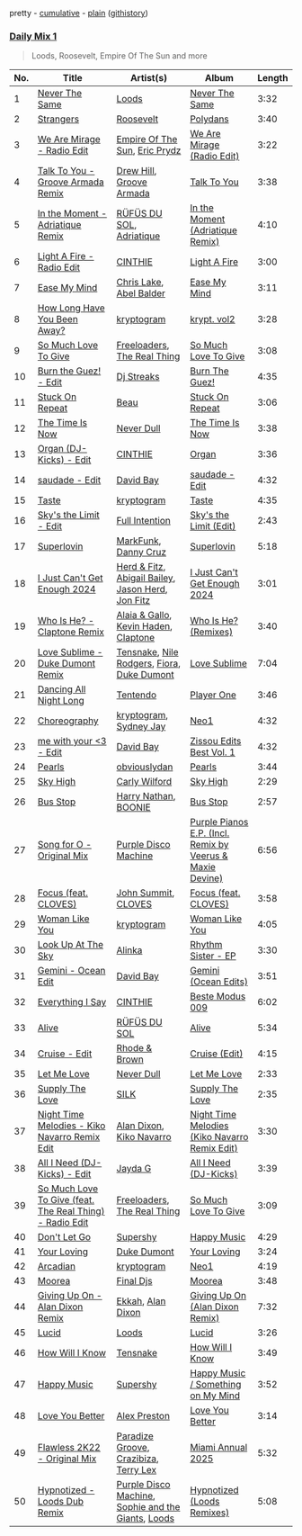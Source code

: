 pretty - [cumulative](/playlists/cumulative/Daily%20Mix%201.md) - [plain](/playlists/plain/37i9dQZF1E381TIGlTphwu) ([githistory](https://github.githistory.xyz/vitokorn/spotify-playlist-archive/blob/master/playlists/plain/37i9dQZF1E381TIGlTphwu))
### [Daily Mix 1](https://open.spotify.com/playlist/37i9dQZF1E381TIGlTphwu)

> Loods, Roosevelt, Empire Of The Sun and more

| No. | Title | Artist(s) | Album | Length |
|---|---|---|---|---|
| 1 | [Never The Same](https://open.spotify.com/track/52V5wpCwxwzWgNZczk0xRB) | [Loods](https://open.spotify.com/artist/1uF7AFfGahplhiaHEy9NNl) | [Never The Same](https://open.spotify.com/album/3YFUnFp5vvJDmGuepYiTgj) | 3:32 |
| 2 | [Strangers](https://open.spotify.com/track/5ieLgTo5CXbIgoO0X2KJHf) | [Roosevelt](https://open.spotify.com/artist/4AQrqVz6BYwy29iMxcGtx7) | [Polydans](https://open.spotify.com/album/1dhkdAipvJfbPh0B6pg2b0) | 3:40 |
| 3 | [We Are Mirage - Radio Edit](https://open.spotify.com/track/64guoV5V5VYkaSAA1vVua9) | [Empire Of The Sun](https://open.spotify.com/artist/67hb7towEyKvt5Z8Bx306c), [Eric Prydz](https://open.spotify.com/artist/5sm0jQ1mq0dusiLtDJ2b4R) | [We Are Mirage (Radio Edit)](https://open.spotify.com/album/3mSm2Ib3z7JaA7eTGARUd8) | 3:22 |
| 4 | [Talk To You - Groove Armada Remix](https://open.spotify.com/track/5enxu14vRez2MIwIsATWsk) | [Drew Hill](https://open.spotify.com/artist/1rV8CSndUWTaCCUgF7N1wq), [Groove Armada](https://open.spotify.com/artist/67tgMwUfnmqzYsNAtnP6YJ) | [Talk To You](https://open.spotify.com/album/58BcB1SpOT1NyPrEC9JuhH) | 3:38 |
| 5 | [In the Moment - Adriatique Remix](https://open.spotify.com/track/6YmTRcr74slEya3cvMsR6y) | [RÜFÜS DU SOL](https://open.spotify.com/artist/5Pb27ujIyYb33zBqVysBkj), [Adriatique](https://open.spotify.com/artist/02DWGcShQivFepRvGJ7xhB) | [In the Moment (Adriatique Remix)](https://open.spotify.com/album/4f7J80jlBhnA3TSWdjc5KF) | 4:10 |
| 6 | [Light A Fire - Radio Edit](https://open.spotify.com/track/4kWh7JxUrd2FGLbrnMuy8P) | [CINTHIE](https://open.spotify.com/artist/764H8zG8sTf5FPHWHW5bvh) | [Light A Fire](https://open.spotify.com/album/72oWWoZFQWj7gMMLjyIYdl) | 3:00 |
| 7 | [Ease My Mind](https://open.spotify.com/track/04gs2fDnnjT6995ruR1qbk) | [Chris Lake](https://open.spotify.com/artist/5Igpc9iLZ3YGtKeYfSrrOE), [Abel Balder](https://open.spotify.com/artist/0jqbEIAvdjUOi5Za48pzQG) | [Ease My Mind](https://open.spotify.com/album/5tNyT64HOXFDppBvxj1S6h) | 3:11 |
| 8 | [How Long Have You Been Away?](https://open.spotify.com/track/5H7NVUGfw8fstj1LWJ0wXo) | [kryptogram](https://open.spotify.com/artist/184mGxeseZkY2w05Nr4Tui) | [krypt. vol2](https://open.spotify.com/album/5vUygeQA7S7lsbwnTHpgwq) | 3:28 |
| 9 | [So Much Love To Give](https://open.spotify.com/track/6IjG95AMz8Yue7Ed0JVchz) | [Freeloaders](https://open.spotify.com/artist/0GQDJ9FW7FdvHT6EN6nE8P), [The Real Thing](https://open.spotify.com/artist/1NUD5By34MFynmuUynCfSj) | [So Much Love To Give](https://open.spotify.com/album/1DKMNRXXtca8rKIpPX5AUv) | 3:08 |
| 10 | [Burn the Guez! - Edit](https://open.spotify.com/track/466NOCpKev907jPlqaXdPe) | [Dj Streaks](https://open.spotify.com/artist/67YkGjtw8rmC6Ck0GmoxFA) | [Burn The Guez!](https://open.spotify.com/album/6PxvGptAPOvzLBKuHOYEKn) | 4:35 |
| 11 | [Stuck On Repeat](https://open.spotify.com/track/0Ib2lnmQqbAzuHNkGtYtNC) | [Beau](https://open.spotify.com/artist/3vwy5NQXFV797LDXh2NxEG) | [Stuck On Repeat](https://open.spotify.com/album/0zDkq6Hpkyd1j3a4pcXomo) | 3:06 |
| 12 | [The Time Is Now](https://open.spotify.com/track/6SGt8j4UPdPdUsrBoz6YlW) | [Never Dull](https://open.spotify.com/artist/2u3rmzZC0psTER2sDfUebm) | [The Time Is Now](https://open.spotify.com/album/5geDWlSOsDMpf6eTJFggE1) | 3:38 |
| 13 | [Organ (DJ-Kicks) - Edit](https://open.spotify.com/track/0NPDoArWeGDBcGzO5m7g4t) | [CINTHIE](https://open.spotify.com/artist/764H8zG8sTf5FPHWHW5bvh) | [Organ](https://open.spotify.com/album/3r9Q20TK6MIkM3CbsaFPIy) | 3:36 |
| 14 | [saudade - Edit](https://open.spotify.com/track/3ecmX9cdy5NKeoE4GwLoV3) | [David Bay](https://open.spotify.com/artist/5yHK7mClF5i8Jabk8IKISo) | [saudade - Edit](https://open.spotify.com/album/71QyRx58NvssqPyzBQq9B3) | 4:32 |
| 15 | [Taste](https://open.spotify.com/track/6rNZnoD0pCuGqHX3OhsAY3) | [kryptogram](https://open.spotify.com/artist/184mGxeseZkY2w05Nr4Tui) | [Taste](https://open.spotify.com/album/0VX5SMJ47Zpky2r2Qn89sr) | 4:35 |
| 16 | [Sky's the Limit - Edit](https://open.spotify.com/track/1CXE6v4j5TkObA01MtchbP) | [Full Intention](https://open.spotify.com/artist/1tayOcNuoYWnrXeuh1HhXB) | [Sky's the Limit (Edit)](https://open.spotify.com/album/5pQwvmqU1IU8VdvqBGuSl1) | 2:43 |
| 17 | [Superlovin](https://open.spotify.com/track/0Py07DccuzamD7G3bJqd99) | [MarkFunk](https://open.spotify.com/artist/5z8oTxvOAgcWkuuHJVNfXS), [Danny Cruz](https://open.spotify.com/artist/4BHDajMTeCvfxfoRBU8Qc3) | [Superlovin](https://open.spotify.com/album/1o8dY4rwPP7YtrGbWSj3fR) | 5:18 |
| 18 | [I Just Can't Get Enough 2024](https://open.spotify.com/track/4eBUV9gOciUkgbsJMUmZJQ) | [Herd & Fitz](https://open.spotify.com/artist/7L6QP4RbQLJplFQPAlOr5p), [Abigail Bailey](https://open.spotify.com/artist/0QUNf5BdFRIp6NSs2WbgxM), [Jason Herd](https://open.spotify.com/artist/6NoGVcOrK4W1Xuxcl8hrCQ), [Jon Fitz](https://open.spotify.com/artist/1BHeUQMLyL742WUMcYtFLL) | [I Just Can't Get Enough 2024](https://open.spotify.com/album/2E0zNAwVrLRqluN8sKkeX4) | 3:01 |
| 19 | [Who Is He? - Claptone Remix](https://open.spotify.com/track/6g53yVGhNqP13I3Rg6fifr) | [Alaia & Gallo](https://open.spotify.com/artist/0VN7mz2rIvpw0FOvZV6p25), [Kevin Haden](https://open.spotify.com/artist/5k8MFak0TtbPb5WQHIprYT), [Claptone](https://open.spotify.com/artist/4mncDFjVLUa3s025Tct3Ry) | [Who Is He? (Remixes)](https://open.spotify.com/album/6ce8K3eD9Q4ErcmCOc5Tzq) | 3:40 |
| 20 | [Love Sublime - Duke Dumont Remix](https://open.spotify.com/track/3FWFEECcUIBhJBjMWXmN3f) | [Tensnake](https://open.spotify.com/artist/75nC6MXUalYZSOd7OfNkwq), [Nile Rodgers](https://open.spotify.com/artist/3yDIp0kaq9EFKe07X1X2rz), [Fiora](https://open.spotify.com/artist/2r7POU2f5jV6x3k4vsNwrM), [Duke Dumont](https://open.spotify.com/artist/61lyPtntblHJvA7FMMhi7E) | [Love Sublime](https://open.spotify.com/album/4S62ZiPyYWKXMzxAjttfl5) | 7:04 |
| 21 | [Dancing All Night Long](https://open.spotify.com/track/6xE0okQPVPhIcYmGdTJAyb) | [Tentendo](https://open.spotify.com/artist/3eUpxakSdjFZ5ROQKgfL2W) | [Player One](https://open.spotify.com/album/4UO3OkkwR1YV4TC5yD6ZvI) | 3:46 |
| 22 | [Choreography](https://open.spotify.com/track/2jPMDWXRNYzq5KZ6VVwGEc) | [kryptogram](https://open.spotify.com/artist/184mGxeseZkY2w05Nr4Tui), [Sydney Jay](https://open.spotify.com/artist/0lIbpZcLhgwHXeCTpvNw7s) | [Neo1](https://open.spotify.com/album/2pVLSt6472xRdDyUsQuMI3) | 4:32 |
| 23 | [me with your <3 - Edit](https://open.spotify.com/track/1FmpFPiqyvFgOZawC6Xrkl) | [David Bay](https://open.spotify.com/artist/5yHK7mClF5i8Jabk8IKISo) | [Zissou Edits Best Vol. 1](https://open.spotify.com/album/3LCza5PZcH60VdGQHnxvLn) | 4:32 |
| 24 | [Pearls](https://open.spotify.com/track/3Ox4LNBpEa7Ia3vNpnNnM9) | [obviouslydan](https://open.spotify.com/artist/0fGywSoYx01FmWSEronsE7) | [Pearls](https://open.spotify.com/album/3QFgVFdbTBkM09gKXC8KQG) | 3:44 |
| 25 | [Sky High](https://open.spotify.com/track/3zpeoc3FEhSnW7Ahfap0zd) | [Carly Wilford](https://open.spotify.com/artist/0kDLD7hkKb5cLyEMMi8iFN) | [Sky High](https://open.spotify.com/album/6xjZ4PntOsJF5jQStary0x) | 2:29 |
| 26 | [Bus Stop](https://open.spotify.com/track/6qwnZoWyXrGj05S6SRqpNG) | [Harry Nathan](https://open.spotify.com/artist/2Sr0UVpJdu6joEkH10koQ9), [BOONIE](https://open.spotify.com/artist/2JTwS7BeqNSCzTCjBE3v8T) | [Bus Stop](https://open.spotify.com/album/2xo0SP9wi2XS1UfxiDGGV5) | 2:57 |
| 27 | [Song for O - Original Mix](https://open.spotify.com/track/35IZMcAUjmh2VzGd4wZczC) | [Purple Disco Machine](https://open.spotify.com/artist/2WBJQGf1bT1kxuoqziH5g4) | [Purple Pianos E.P. (Incl. Remix by Veerus & Maxie Devine)](https://open.spotify.com/album/63gZcxhkD3AvGp4az4TaeV) | 6:56 |
| 28 | [Focus (feat. CLOVES)](https://open.spotify.com/track/0xaXwvcjq7aAKwMKe22Bw7) | [John Summit](https://open.spotify.com/artist/7kNqXtgeIwFtelmRjWv205), [CLOVES](https://open.spotify.com/artist/355SqtHY4qKt2wIXrWku0c) | [Focus (feat. CLOVES)](https://open.spotify.com/album/4hwsD3b6V8962BDX5nCiFF) | 3:58 |
| 29 | [Woman Like You](https://open.spotify.com/track/0Tby0PFN8E8I8pg0oxeapb) | [kryptogram](https://open.spotify.com/artist/184mGxeseZkY2w05Nr4Tui) | [Woman Like You](https://open.spotify.com/album/3thcwDUKvwi5ghc2KZbkkv) | 4:05 |
| 30 | [Look Up At The Sky](https://open.spotify.com/track/3Ts73V8SnaXIcnLAxwt41W) | [Alinka](https://open.spotify.com/artist/3qBqW8kIRZbPxbSgAyP7ls) | [Rhythm Sister - EP](https://open.spotify.com/album/2DOdjtWqm3AqAHvedMmCRr) | 3:30 |
| 31 | [Gemini - Ocean Edit](https://open.spotify.com/track/7jL8WUz7wuko9csqPjElyJ) | [David Bay](https://open.spotify.com/artist/5yHK7mClF5i8Jabk8IKISo) | [Gemini (Ocean Edits)](https://open.spotify.com/album/1UwgH4bCz5WSQkb1O7MvPJ) | 3:51 |
| 32 | [Everything I Say](https://open.spotify.com/track/1CfkMJc4zp8TzbcoSVKu1Z) | [CINTHIE](https://open.spotify.com/artist/764H8zG8sTf5FPHWHW5bvh) | [Beste Modus 009](https://open.spotify.com/album/1TOoLZt8VARZT3438d9IUE) | 6:02 |
| 33 | [Alive](https://open.spotify.com/track/5IKaBEdCQlfB6aikIFKuR8) | [RÜFÜS DU SOL](https://open.spotify.com/artist/5Pb27ujIyYb33zBqVysBkj) | [Alive](https://open.spotify.com/album/7pF1j9CKPRpcecJZrzzhmc) | 5:34 |
| 34 | [Cruise - Edit](https://open.spotify.com/track/2wAM90MBBu9qwNdKyH2NxL) | [Rhode & Brown](https://open.spotify.com/artist/3tA0d4G3jC6CXf6MXEZE5T) | [Cruise (Edit)](https://open.spotify.com/album/6sKIehiL8pUK0DN19xi38J) | 4:15 |
| 35 | [Let Me Love](https://open.spotify.com/track/5XK4K4q59ZhgSfptuEOcbA) | [Never Dull](https://open.spotify.com/artist/2u3rmzZC0psTER2sDfUebm) | [Let Me Love](https://open.spotify.com/album/7g04ggtr7nZST0O4OI8OTn) | 2:33 |
| 36 | [Supply The Love](https://open.spotify.com/track/59kU1EApSoqDXqAqlGIvCy) | [SILK](https://open.spotify.com/artist/01epL9hgF4G7guGkrnzR8a) | [Supply The Love](https://open.spotify.com/album/7y3keAFTj2vYq3zIqQEBjf) | 2:35 |
| 37 | [Night Time Melodies - Kiko Navarro Remix Edit](https://open.spotify.com/track/0l7Nd72zZSXpPoBty0Agnn) | [Alan Dixon](https://open.spotify.com/artist/0yEnnivHzCPxaTfNbWjV7x), [Kiko Navarro](https://open.spotify.com/artist/1NZAlPHtdhiK1HzHrQClTj) | [Night Time Melodies (Kiko Navarro Remix Edit)](https://open.spotify.com/album/05XKz6aru0IMHOg6lnJRuV) | 3:30 |
| 38 | [All I Need (DJ-Kicks) - Edit](https://open.spotify.com/track/1K4Pm198Uqbb5L6KTpq9t2) | [Jayda G](https://open.spotify.com/artist/3NKVm2Jedcf6ibJr6pMUVx) | [All I Need (DJ-Kicks)](https://open.spotify.com/album/4eMhrXXUCKHXIaG2xZGjjO) | 3:39 |
| 39 | [So Much Love To Give (feat. The Real Thing) - Radio Edit](https://open.spotify.com/track/2N6KtXWbuRHYm7qZrgIeNq) | [Freeloaders](https://open.spotify.com/artist/0GQDJ9FW7FdvHT6EN6nE8P), [The Real Thing](https://open.spotify.com/artist/1NUD5By34MFynmuUynCfSj) | [So Much Love To Give](https://open.spotify.com/album/6U3c4U7QAftvvxkz7sHAwU) | 3:09 |
| 40 | [Don't Let Go](https://open.spotify.com/track/6IKgXtJX61K7kByC3ZTRWM) | [Supershy](https://open.spotify.com/artist/2hk94pAZS1iYSqoICeTyh1) | [Happy Music](https://open.spotify.com/album/1MbCQbojPuCgMNyUEwjSJ0) | 4:29 |
| 41 | [Your Loving](https://open.spotify.com/track/1HuDcH1KECyj1aCHub4D4G) | [Duke Dumont](https://open.spotify.com/artist/61lyPtntblHJvA7FMMhi7E) | [Your Loving](https://open.spotify.com/album/3D2oyrCFxJyoKpBhlyueHK) | 3:24 |
| 42 | [Arcadian](https://open.spotify.com/track/23ZrN4G8FicBuh03dYqisP) | [kryptogram](https://open.spotify.com/artist/184mGxeseZkY2w05Nr4Tui) | [Neo1](https://open.spotify.com/album/2pVLSt6472xRdDyUsQuMI3) | 4:19 |
| 43 | [Moorea](https://open.spotify.com/track/7lTJIHZhLdZ6BxnnAGt1Ya) | [Final Djs](https://open.spotify.com/artist/591Lye06icbAJuSGpZ9hBa) | [Moorea](https://open.spotify.com/album/2Uh6tOfhPpqa2SRodGlKRT) | 3:48 |
| 44 | [Giving Up On - Alan Dixon Remix](https://open.spotify.com/track/54SGVJ4xSCRha8ViDwy7MU) | [Ekkah](https://open.spotify.com/artist/31UKSWpSUyiReoTEb39vHb), [Alan Dixon](https://open.spotify.com/artist/0yEnnivHzCPxaTfNbWjV7x) | [Giving Up On (Alan Dixon Remix)](https://open.spotify.com/album/1DBWInKdDJNULdOigOID9t) | 7:32 |
| 45 | [Lucid](https://open.spotify.com/track/6jDBcOvnjHpC4RqzzTm2tv) | [Loods](https://open.spotify.com/artist/1uF7AFfGahplhiaHEy9NNl) | [Lucid](https://open.spotify.com/album/6gn97WtvblYVAdMZBwaM60) | 3:26 |
| 46 | [How Will I Know](https://open.spotify.com/track/5lTOYADoL5tJq6SZcqXRnw) | [Tensnake](https://open.spotify.com/artist/75nC6MXUalYZSOd7OfNkwq) | [How Will I Know](https://open.spotify.com/album/74Nkxj48PhowNWMxoIz9SH) | 3:49 |
| 47 | [Happy Music](https://open.spotify.com/track/3rh495Z2rIRwD316blea4f) | [Supershy](https://open.spotify.com/artist/2hk94pAZS1iYSqoICeTyh1) | [Happy Music / Something on My Mind](https://open.spotify.com/album/4D78IEl2Nl3ywiu254VOVn) | 3:52 |
| 48 | [Love You Better](https://open.spotify.com/track/1TvazP1ZwXFtJnkO3FcGsD) | [Alex Preston](https://open.spotify.com/artist/0f8HuVIxsHG6bnEZsz0RuD) | [Love You Better](https://open.spotify.com/album/38ra4cHiMOZQRLZQrrTFp1) | 3:14 |
| 49 | [Flawless 2K22 - Original Mix](https://open.spotify.com/track/57wzlOJb8zc8aEFnpQT9Gq) | [Paradize Groove](https://open.spotify.com/artist/4j5oOkqKaomFyyQZGV3zKP), [Crazibiza](https://open.spotify.com/artist/7gLis8CQkAQ7fJJNTWQNU1), [Terry Lex](https://open.spotify.com/artist/6Bt0LvFLkpYwuixcfYkv1b) | [Miami Annual 2025](https://open.spotify.com/album/0sfzXjOBE2Tsva7LAbYy2f) | 5:32 |
| 50 | [Hypnotized - Loods Dub Remix](https://open.spotify.com/track/1mpPUrkbwRgNGw7faP1Hxw) | [Purple Disco Machine](https://open.spotify.com/artist/2WBJQGf1bT1kxuoqziH5g4), [Sophie and the Giants](https://open.spotify.com/artist/4FrXHrpbDLNyO3pbVv8RmF), [Loods](https://open.spotify.com/artist/1uF7AFfGahplhiaHEy9NNl) | [Hypnotized (Loods Remixes)](https://open.spotify.com/album/5D3i2ZRdiLUCEejcLwftOD) | 5:08 |